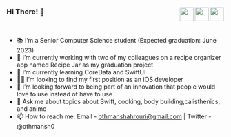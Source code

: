 
### Hi There! 👋  <a href = "mailto: othmanshahrouri@gmail.com"><img align="right" src="https://img.icons8.com/material-rounded/24/555555/new-post.png" width="32"/></a> <a href="https://twitter.com/othmansh0"><img align="right"  src="https://img.icons8.com/ios-filled/64/555555/twitter.svg" width="32"/></a><a href="www.linkedin.com/in/othmansh0"><img align="right" src="https://img.icons8.com/ios-filled/64/555555/linkedin.svg" width="32"/></a>

<br />

- 📚 I’m a Senior Computer Science student (Expected graduation: June 2023)
- 🔭 I’m currently working with two of my colleagues on a recipe organizer app named Recipe Jar as my graduation project
- 🌱 I’m currently learning CoreData and SwiftUI
- 👨‍💻 I’m looking to find my first position as an iOS developer
- 🤔 I’m looking forward to being part of an innovation that people would love to use instead of have to use
- 💬 Ask me about topics about Swift, cooking, body building,calisthenics, and anime
- 📫 How to reach me: Email - othmanshahrouri@gmail.com | Twitter - @othmansh0


